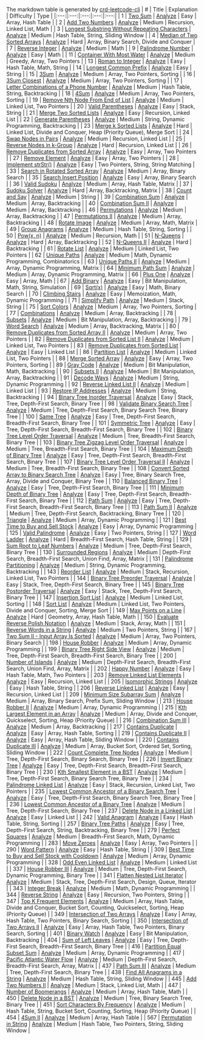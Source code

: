 <!--
abbrlink: ib1bm7gq
-->

The markdown table is generated by [crd-leetcode-cli](https://github.com/MuYunyun/create-react-doc/tree/main/packages/leetcode-cli)
| # | Title | Explanation | Difficulty | Type |
|:---:|:---:|:---:|:---:|:---:|
| 1 | [Two Sum](https://leetcode.com/problems/two-sum/) | [Analyze](https://github.com/MuYunyun/blog/blob/main/Algorithm/leetcode/1.Two_Sum.md) | Easy | Array, Hash Table |
| 2 | [Add Two Numbers](https://leetcode.com/problems/add-two-numbers/) | [Analyze](https://github.com/MuYunyun/blog/blob/main/Algorithm/leetcode/2.Add_Two_Numbers.md) | Medium | Recursion, Linked List, Math |
| 3 | [Longest Substring Without Repeating Characters](https://leetcode.com/problems/longest-substring-without-repeating-characters/) | [Analyze](https://github.com/MuYunyun/blog/blob/main/Algorithm/leetcode/3.Longest_Substring_Without_Repeating_Characters.md) | Medium | Hash Table, String, Sliding Window |
| 4 | [Median of Two Sorted Arrays](https://leetcode.com/problems/median-of-two-sorted-arrays/) | [Analyze](https://github.com/MuYunyun/blog/blob/main/Algorithm/leetcode/4.Median_of_Two_Sorted_Arrays.md) | Hard | Array, Binary Search, Divide and Conquer |
| 7 | [Reverse Integer](https://leetcode.com/problems/reverse-integer/) | [Analyze](https://github.com/MuYunyun/blog/blob/main/Algorithm/leetcode/7.Reverse_Integer.md) | Medium | Math |
| 9 | [Palindrome Number](https://leetcode.com/problems/palindrome-number/) | [Analyze](https://github.com/MuYunyun/blog/blob/main/Algorithm/leetcode/9.Palindrome_Number.md) | Easy | Math |
| 11 | [Container With Most Water](https://leetcode.com/problems/container-with-most-water/) | [Analyze](https://github.com/MuYunyun/blog/blob/main/Algorithm/leetcode/11.Container_With_Most_Water.md) | Medium | Greedy, Array, Two Pointers |
| 13 | [Roman to Integer](https://leetcode.com/problems/roman-to-integer/) | [Analyze](https://github.com/MuYunyun/blog/blob/main/Algorithm/leetcode/13.Roman_to_Integer.md) | Easy | Hash Table, Math, String |
| 14 | [Longest Common Prefix](https://leetcode.com/problems/longest-common-prefix/) | [Analyze](https://github.com/MuYunyun/blog/blob/main/Algorithm/leetcode/14.Longest_Common_Prefix.md) | Easy | String |
| 15 | [3Sum](https://leetcode.com/problems/3sum/) | [Analyze](https://github.com/MuYunyun/blog/blob/main/Algorithm/leetcode/15.3Sum.md) | Medium | Array, Two Pointers, Sorting |
| 16 | [3Sum Closest](https://leetcode.com/problems/3sum-closest/) | [Analyze](https://github.com/MuYunyun/blog/blob/main/Algorithm/leetcode/16.3Sum_Closest.md) | Medium | Array, Two Pointers, Sorting |
| 17 | [Letter Combinations of a Phone Number](https://leetcode.com/problems/letter-combinations-of-a-phone-number/) | [Analyze](https://github.com/MuYunyun/blog/blob/main/Algorithm/leetcode/17.Letter_Combinations_of_a_Phone_Number.md) | Medium | Hash Table, String, Backtracking |
| 18 | [4Sum](https://leetcode.com/problems/4sum/) | [Analyze](https://github.com/MuYunyun/blog/blob/main/Algorithm/leetcode/18.4Sum.md) | Medium | Array, Two Pointers, Sorting |
| 19 | [Remove Nth Node From End of List](https://leetcode.com/problems/remove-nth-node-from-end-of-list/) | [Analyze](https://github.com/MuYunyun/blog/blob/main/Algorithm/leetcode/19.Remove_Nth_Node_From_End_of_List.md) | Medium | Linked List, Two Pointers |
| 20 | [Valid Parentheses](https://leetcode.com/problems/valid-parentheses/) | [Analyze](https://github.com/MuYunyun/blog/blob/main/Algorithm/leetcode/20.Valid_Parentheses.md) | Easy | Stack, String |
| 21 | [Merge Two Sorted Lists](https://leetcode.com/problems/merge-two-sorted-lists/) | [Analyze](https://github.com/MuYunyun/blog/blob/main/Algorithm/leetcode/21.Merge_Two_Sorted_Lists.md) | Easy | Recursion, Linked List |
| 22 | [Generate Parentheses](https://leetcode.com/problems/generate-parentheses/) | [Analyze](https://github.com/MuYunyun/blog/blob/main/Algorithm/leetcode/22.Generate_Parentheses.md) | Medium | String, Dynamic Programming, Backtracking |
| 23 | [Merge k Sorted Lists](https://leetcode.com/problems/merge-k-sorted-lists/) | [Analyze](https://github.com/MuYunyun/blog/blob/main/Algorithm/leetcode/23.Merge_k_Sorted_Lists.md) | Hard | Linked List, Divide and Conquer, Heap (Priority Queue), Merge Sort |
| 24 | [Swap Nodes in Pairs](https://leetcode.com/problems/swap-nodes-in-pairs/) | [Analyze](https://github.com/MuYunyun/blog/blob/main/Algorithm/leetcode/24.Swap_Nodes_in_Pairs.md) | Medium | Recursion, Linked List |
| 25 | [Reverse Nodes in k-Group](https://leetcode.com/problems/reverse-nodes-in-k-group/) | [Analyze](https://github.com/MuYunyun/blog/blob/main/Algorithm/leetcode/25.Reverse_Nodes_in_k-Group.md) | Hard | Recursion, Linked List |
| 26 | [Remove Duplicates from Sorted Array](https://leetcode.com/problems/remove-duplicates-from-sorted-array/) | [Analyze](https://github.com/MuYunyun/blog/blob/main/Algorithm/leetcode/26.Remove_Duplicates_from_Sorted_Array.md) | Easy | Array, Two Pointers |
| 27 | [Remove Element](https://leetcode.com/problems/remove-element/) | [Analyze](https://github.com/MuYunyun/blog/blob/main/Algorithm/leetcode/27.Remove_Element.md) | Easy | Array, Two Pointers |
| 28 | [Implement strStr()](https://leetcode.com/problems/implement-strstr/) | [Analyze](https://github.com/MuYunyun/blog/blob/main/Algorithm/leetcode/28.Implement_strStr().md) | Easy | Two Pointers, String, String Matching |
| 33 | [Search in Rotated Sorted Array](https://leetcode.com/problems/search-in-rotated-sorted-array/) | [Analyze](https://github.com/MuYunyun/blog/blob/main/Algorithm/leetcode/33.Search_in_Rotated_Sorted_Array.md) | Medium | Array, Binary Search |
| 35 | [Search Insert Position](https://leetcode.com/problems/search-insert-position/) | [Analyze](https://github.com/MuYunyun/blog/blob/main/Algorithm/leetcode/35.Search_Insert_Position.md) | Easy | Array, Binary Search |
| 36 | [Valid Sudoku](https://leetcode.com/problems/valid-sudoku/) | [Analyze](https://github.com/MuYunyun/blog/blob/main/Algorithm/leetcode/36.Valid_Sudoku.md) | Medium | Array, Hash Table, Matrix |
| 37 | [Sudoku Solver](https://leetcode.com/problems/sudoku-solver/) | [Analyze](https://github.com/MuYunyun/blog/blob/main/Algorithm/leetcode/37.Sudoku_Solver.md) | Hard | Array, Backtracking, Matrix |
| 38 | [Count and Say](https://leetcode.com/problems/count-and-say/) | [Analyze](https://github.com/MuYunyun/blog/blob/main/Algorithm/leetcode/38.Count_and_Say.md) | Medium | String |
| 39 | [Combination Sum](https://leetcode.com/problems/combination-sum/) | [Analyze](https://github.com/MuYunyun/blog/blob/main/Algorithm/leetcode/39.Combination_Sum.md) | Medium | Array, Backtracking |
| 40 | [Combination Sum II](https://leetcode.com/problems/combination-sum-ii/) | [Analyze](https://github.com/MuYunyun/blog/blob/main/Algorithm/leetcode/40.Combination_Sum_II.md) | Medium | Array, Backtracking |
| 46 | [Permutations](https://leetcode.com/problems/permutations/) | [Analyze](https://github.com/MuYunyun/blog/blob/main/Algorithm/leetcode/46.Permutations.md) | Medium | Array, Backtracking |
| 47 | [Permutations II](https://leetcode.com/problems/permutations-ii/) | [Analyze](https://github.com/MuYunyun/blog/blob/main/Algorithm/leetcode/47.Permutations_II.md) | Medium | Array, Backtracking |
| 48 | [Rotate Image](https://leetcode.com/problems/rotate-image/) | [Analyze](https://github.com/MuYunyun/blog/blob/main/Algorithm/leetcode/48.Rotate_Image.md) | Medium | Array, Math, Matrix |
| 49 | [Group Anagrams](https://leetcode.com/problems/group-anagrams/) | [Analyze](https://github.com/MuYunyun/blog/blob/main/Algorithm/leetcode/49.Group_Anagrams.md) | Medium | Hash Table, String, Sorting |
| 50 | [Pow(x, n)](https://leetcode.com/problems/powx-n/) | [Analyze](https://github.com/MuYunyun/blog/blob/main/Algorithm/leetcode/50.Pow(x,_n).md) | Medium | Recursion, Math |
| 51 | [N-Queens](https://leetcode.com/problems/n-queens/) | [Analyze](https://github.com/MuYunyun/blog/blob/main/Algorithm/leetcode/51.N-Queens.md) | Hard | Array, Backtracking |
| 52 | [N-Queens II](https://leetcode.com/problems/n-queens-ii/) | [Analyze](https://github.com/MuYunyun/blog/blob/main/Algorithm/leetcode/52.N-Queens_II.md) | Hard | Backtracking |
| 61 | [Rotate List](https://leetcode.com/problems/rotate-list/) | [Analyze](https://github.com/MuYunyun/blog/blob/main/Algorithm/leetcode/61.Rotate_List.md) | Medium | Linked List, Two Pointers |
| 62 | [Unique Paths](https://leetcode.com/problems/unique-paths/) | [Analyze](https://github.com/MuYunyun/blog/blob/main/Algorithm/leetcode/62.Unique_Paths.md) | Medium | Math, Dynamic Programming, Combinatorics |
| 63 | [Unique Paths II](https://leetcode.com/problems/unique-paths-ii/) | [Analyze](https://github.com/MuYunyun/blog/blob/main/Algorithm/leetcode/63.Unique_Paths_II.md) | Medium | Array, Dynamic Programming, Matrix |
| 64 | [Minimum Path Sum](https://leetcode.com/problems/minimum-path-sum/) | [Analyze](https://github.com/MuYunyun/blog/blob/main/Algorithm/leetcode/64.Minimum_Path_Sum.md) | Medium | Array, Dynamic Programming, Matrix |
| 66 | [Plus One](https://leetcode.com/problems/plus-one/) | [Analyze](https://github.com/MuYunyun/blog/blob/main/Algorithm/leetcode/66.Plus_One.md) | Easy | Array, Math |
| 67 | [Add Binary](https://leetcode.com/problems/add-binary/) | [Analyze](https://github.com/MuYunyun/blog/blob/main/Algorithm/leetcode/67.Add_Binary.md) | Easy | Bit Manipulation, Math, String, Simulation |
| 69 | [Sqrt(x)](https://leetcode.com/problems/sqrtx/) | [Analyze](https://github.com/MuYunyun/blog/blob/main/Algorithm/leetcode/69.Sqrt(x).md) | Easy | Math, Binary Search |
| 70 | [Climbing Stairs](https://leetcode.com/problems/climbing-stairs/) | [Analyze](https://github.com/MuYunyun/blog/blob/main/Algorithm/leetcode/70.Climbing_Stairs.md) | Easy | Memoization, Math, Dynamic Programming |
| 71 | [Simplify Path](https://leetcode.com/problems/simplify-path/) | [Analyze](https://github.com/MuYunyun/blog/blob/main/Algorithm/leetcode/71.Simplify_Path.md) | Medium | Stack, String |
| 75 | [Sort Colors](https://leetcode.com/problems/sort-colors/) | [Analyze](https://github.com/MuYunyun/blog/blob/main/Algorithm/leetcode/75.Sort_Colors.md) | Medium | Array, Two Pointers, Sorting |
| 77 | [Combinations](https://leetcode.com/problems/combinations/) | [Analyze](https://github.com/MuYunyun/blog/blob/main/Algorithm/leetcode/77.Combinations.md) | Medium | Array, Backtracking |
| 78 | [Subsets](https://leetcode.com/problems/subsets/) | [Analyze](https://github.com/MuYunyun/blog/blob/main/Algorithm/leetcode/78.Subsets.md) | Medium | Bit Manipulation, Array, Backtracking |
| 79 | [Word Search](https://leetcode.com/problems/word-search/) | [Analyze](https://github.com/MuYunyun/blog/blob/main/Algorithm/leetcode/79.Word_Search.md) | Medium | Array, Backtracking, Matrix |
| 80 | [Remove Duplicates from Sorted Array II](https://leetcode.com/problems/remove-duplicates-from-sorted-array-ii/) | [Analyze](https://github.com/MuYunyun/blog/blob/main/Algorithm/leetcode/80.Remove_Duplicates_from_Sorted_Array_II.md) | Medium | Array, Two Pointers |
| 82 | [Remove Duplicates from Sorted List II](https://leetcode.com/problems/remove-duplicates-from-sorted-list-ii/) | [Analyze](https://github.com/MuYunyun/blog/blob/main/Algorithm/leetcode/82.Remove_Duplicates_from_Sorted_List_II.md) | Medium | Linked List, Two Pointers |
| 83 | [Remove Duplicates from Sorted List](https://leetcode.com/problems/remove-duplicates-from-sorted-list/) | [Analyze](https://github.com/MuYunyun/blog/blob/main/Algorithm/leetcode/83.Remove_Duplicates_from_Sorted_List.md) | Easy | Linked List |
| 86 | [Partition List](https://leetcode.com/problems/partition-list/) | [Analyze](https://github.com/MuYunyun/blog/blob/main/Algorithm/leetcode/86.Partition_List.md) | Medium | Linked List, Two Pointers |
| 88 | [Merge Sorted Array](https://leetcode.com/problems/merge-sorted-array/) | [Analyze](https://github.com/MuYunyun/blog/blob/main/Algorithm/leetcode/88.Merge_Sorted_Array.md) | Easy | Array, Two Pointers, Sorting |
| 89 | [Gray Code](https://leetcode.com/problems/gray-code/) | [Analyze](https://github.com/MuYunyun/blog/blob/main/Algorithm/leetcode/89.Gray_Code.md) | Medium | Bit Manipulation, Math, Backtracking |
| 90 | [Subsets II](https://leetcode.com/problems/subsets-ii/) | [Analyze](https://github.com/MuYunyun/blog/blob/main/Algorithm/leetcode/90.Subsets_II.md) | Medium | Bit Manipulation, Array, Backtracking |
| 91 | [Decode Ways](https://leetcode.com/problems/decode-ways/) | [Analyze](https://github.com/MuYunyun/blog/blob/main/Algorithm/leetcode/91.Decode_Ways.md) | Medium | String, Dynamic Programming |
| 92 | [Reverse Linked List II](https://leetcode.com/problems/reverse-linked-list-ii/) | [Analyze](https://github.com/MuYunyun/blog/blob/main/Algorithm/leetcode/92.Reverse_Linked_List_II.md) | Medium | Linked List |
| 93 | [Restore IP Addresses](https://leetcode.com/problems/restore-ip-addresses/) | [Analyze](https://github.com/MuYunyun/blog/blob/main/Algorithm/leetcode/93.Restore_IP_Addresses.md) | Medium | String, Backtracking |
| 94 | [Binary Tree Inorder Traversal](https://leetcode.com/problems/binary-tree-inorder-traversal/) | [Analyze](https://github.com/MuYunyun/blog/blob/main/Algorithm/leetcode/94.Binary_Tree_Inorder_Traversal.md) | Easy | Stack, Tree, Depth-First Search, Binary Tree |
| 98 | [Validate Binary Search Tree](https://leetcode.com/problems/validate-binary-search-tree/) | [Analyze](https://github.com/MuYunyun/blog/blob/main/Algorithm/leetcode/98.Validate_Binary_Search_Tree.md) | Medium | Tree, Depth-First Search, Binary Search Tree, Binary Tree |
| 100 | [Same Tree](https://leetcode.com/problems/same-tree/) | [Analyze](https://github.com/MuYunyun/blog/blob/main/Algorithm/leetcode/100.Same_Tree.md) | Easy | Tree, Depth-First Search, Breadth-First Search, Binary Tree |
| 101 | [Symmetric Tree](https://leetcode.com/problems/symmetric-tree/) | [Analyze](https://github.com/MuYunyun/blog/blob/main/Algorithm/leetcode/101.Symmetric_Tree.md) | Easy | Tree, Depth-First Search, Breadth-First Search, Binary Tree |
| 102 | [Binary Tree Level Order Traversal](https://leetcode.com/problems/binary-tree-level-order-traversal/) | [Analyze](https://github.com/MuYunyun/blog/blob/main/Algorithm/leetcode/102.Binary_Tree_Level_Order_Traversal.md) | Medium | Tree, Breadth-First Search, Binary Tree |
| 103 | [Binary Tree Zigzag Level Order Traversal](https://leetcode.com/problems/binary-tree-zigzag-level-order-traversal/) | [Analyze](https://github.com/MuYunyun/blog/blob/main/Algorithm/leetcode/103.Binary_Tree_Zigzag_Level_Order_Traversal.md) | Medium | Tree, Breadth-First Search, Binary Tree |
| 104 | [Maximum Depth of Binary Tree](https://leetcode.com/problems/maximum-depth-of-binary-tree/) | [Analyze](https://github.com/MuYunyun/blog/blob/main/Algorithm/leetcode/104.Maximum_Depth_of_Binary_Tree.md) | Easy | Tree, Depth-First Search, Breadth-First Search, Binary Tree |
| 107 | [Binary Tree Level Order Traversal II](https://leetcode.com/problems/binary-tree-level-order-traversal-ii/) | [Analyze](https://github.com/MuYunyun/blog/blob/main/Algorithm/leetcode/107.Binary_Tree_Level_Order_Traversal_II.md) | Medium | Tree, Breadth-First Search, Binary Tree |
| 108 | [Convert Sorted Array to Binary Search Tree](https://leetcode.com/problems/convert-sorted-array-to-binary-search-tree/) | [Analyze](https://github.com/MuYunyun/blog/blob/main/Algorithm/leetcode/108.Convert_Sorted_Array_to_Binary_Search_Tree.md) | Easy | Tree, Binary Search Tree, Array, Divide and Conquer, Binary Tree |
| 110 | [Balanced Binary Tree](https://leetcode.com/problems/balanced-binary-tree/) | [Analyze](https://github.com/MuYunyun/blog/blob/main/Algorithm/leetcode/110.Balanced_Binary_Tree.md) | Easy | Tree, Depth-First Search, Binary Tree |
| 111 | [Minimum Depth of Binary Tree](https://leetcode.com/problems/minimum-depth-of-binary-tree/) | [Analyze](https://github.com/MuYunyun/blog/blob/main/Algorithm/leetcode/111.Minimum_Depth_of_Binary_Tree.md) | Easy | Tree, Depth-First Search, Breadth-First Search, Binary Tree |
| 112 | [Path Sum](https://leetcode.com/problems/path-sum/) | [Analyze](https://github.com/MuYunyun/blog/blob/main/Algorithm/leetcode/112.Path_Sum.md) | Easy | Tree, Depth-First Search, Breadth-First Search, Binary Tree |
| 113 | [Path Sum II](https://leetcode.com/problems/path-sum-ii/) | [Analyze](https://github.com/MuYunyun/blog/blob/main/Algorithm/leetcode/113.Path_Sum_II.md) | Medium | Tree, Depth-First Search, Backtracking, Binary Tree |
| 120 | [Triangle](https://leetcode.com/problems/triangle/) | [Analyze](https://github.com/MuYunyun/blog/blob/main/Algorithm/leetcode/120.Triangle.md) | Medium | Array, Dynamic Programming |
| 121 | [Best Time to Buy and Sell Stock](https://leetcode.com/problems/best-time-to-buy-and-sell-stock/) | [Analyze](https://github.com/MuYunyun/blog/blob/main/Algorithm/leetcode/121.Best_Time_to_Buy_and_Sell_Stock.md) | Easy | Array, Dynamic Programming |
| 125 | [Valid Palindrome](https://leetcode.com/problems/valid-palindrome/) | [Analyze](https://github.com/MuYunyun/blog/blob/main/Algorithm/leetcode/125.Valid_Palindrome.md) | Easy | Two Pointers, String |
| 127 | [Word Ladder](https://leetcode.com/problems/word-ladder/) | [Analyze](https://github.com/MuYunyun/blog/blob/main/Algorithm/leetcode/127.Word_Ladder.md) | Hard | Breadth-First Search, Hash Table, String |
| 129 | [Sum Root to Leaf Numbers](https://leetcode.com/problems/sum-root-to-leaf-numbers/) | [Analyze](https://github.com/MuYunyun/blog/blob/main/Algorithm/leetcode/129.Sum_Root_to_Leaf_Numbers.md) | Medium | Tree, Depth-First Search, Binary Tree |
| 130 | [Surrounded Regions](https://leetcode.com/problems/surrounded-regions/) | [Analyze](https://github.com/MuYunyun/blog/blob/main/Algorithm/leetcode/130.Surrounded_Regions.md) | Medium | Depth-First Search, Breadth-First Search, Union Find, Array, Matrix |
| 131 | [Palindrome Partitioning](https://leetcode.com/problems/palindrome-partitioning/) | [Analyze](https://github.com/MuYunyun/blog/blob/main/Algorithm/leetcode/131.Palindrome_Partitioning.md) | Medium | String, Dynamic Programming, Backtracking |
| 143 | [Reorder List](https://leetcode.com/problems/reorder-list/) | [Analyze](https://github.com/MuYunyun/blog/blob/main/Algorithm/leetcode/143.Reorder_List.md) | Medium | Stack, Recursion, Linked List, Two Pointers |
| 144 | [Binary Tree Preorder Traversal](https://leetcode.com/problems/binary-tree-preorder-traversal/) | [Analyze](https://github.com/MuYunyun/blog/blob/main/Algorithm/leetcode/144.Binary_Tree_Preorder_Traversal.md) | Easy | Stack, Tree, Depth-First Search, Binary Tree |
| 145 | [Binary Tree Postorder Traversal](https://leetcode.com/problems/binary-tree-postorder-traversal/) | [Analyze](https://github.com/MuYunyun/blog/blob/main/Algorithm/leetcode/145.Binary_Tree_Postorder_Traversal.md) | Easy | Stack, Tree, Depth-First Search, Binary Tree |
| 147 | [Insertion Sort List](https://leetcode.com/problems/insertion-sort-list/) | [Analyze](https://github.com/MuYunyun/blog/blob/main/Algorithm/leetcode/147.Insertion_Sort_List.md) | Medium | Linked List, Sorting |
| 148 | [Sort List](https://leetcode.com/problems/sort-list/) | [Analyze](https://github.com/MuYunyun/blog/blob/main/Algorithm/leetcode/148.Sort_List.md) | Medium | Linked List, Two Pointers, Divide and Conquer, Sorting, Merge Sort |
| 149 | [Max Points on a Line](https://leetcode.com/problems/max-points-on-a-line/) | [Analyze](https://github.com/MuYunyun/blog/blob/main/Algorithm/leetcode/149.Max_Points_on_a_Line.md) | Hard | Geometry, Array, Hash Table, Math |
| 150 | [Evaluate Reverse Polish Notation](https://leetcode.com/problems/evaluate-reverse-polish-notation/) | [Analyze](https://github.com/MuYunyun/blog/blob/main/Algorithm/leetcode/150.Evaluate_Reverse_Polish_Notation.md) | Medium | Stack, Array, Math |
| 151 | [Reverse Words in a String](https://leetcode.com/problems/reverse-words-in-a-string/) | [Analyze](https://github.com/MuYunyun/blog/blob/main/Algorithm/leetcode/151.Reverse_Words_in_a_String.md) | Medium | Two Pointers, String |
| 167 | [Two Sum II - Input Array Is Sorted](https://leetcode.com/problems/two-sum-ii-input-array-is-sorted/) | [Analyze](https://github.com/MuYunyun/blog/blob/main/Algorithm/leetcode/167.Two_Sum_II_-_Input_Array_Is_Sorted.md) | Medium | Array, Two Pointers, Binary Search |
| 198 | [House Robber](https://leetcode.com/problems/house-robber/) | [Analyze](https://github.com/MuYunyun/blog/blob/main/Algorithm/leetcode/198.House_Robber.md) | Medium | Array, Dynamic Programming |
| 199 | [Binary Tree Right Side View](https://leetcode.com/problems/binary-tree-right-side-view/) | [Analyze](https://github.com/MuYunyun/blog/blob/main/Algorithm/leetcode/199.Binary_Tree_Right_Side_View.md) | Medium | Tree, Depth-First Search, Breadth-First Search, Binary Tree |
| 200 | [Number of Islands](https://leetcode.com/problems/number-of-islands/) | [Analyze](https://github.com/MuYunyun/blog/blob/main/Algorithm/leetcode/200.Number_of_Islands.md) | Medium | Depth-First Search, Breadth-First Search, Union Find, Array, Matrix |
| 202 | [Happy Number](https://leetcode.com/problems/happy-number/) | [Analyze](https://github.com/MuYunyun/blog/blob/main/Algorithm/leetcode/202.Happy_Number.md) | Easy | Hash Table, Math, Two Pointers |
| 203 | [Remove Linked List Elements](https://leetcode.com/problems/remove-linked-list-elements/) | [Analyze](https://github.com/MuYunyun/blog/blob/main/Algorithm/leetcode/203.Remove_Linked_List_Elements.md) | Easy | Recursion, Linked List |
| 205 | [Isomorphic Strings](https://leetcode.com/problems/isomorphic-strings/) | [Analyze](https://github.com/MuYunyun/blog/blob/main/Algorithm/leetcode/205.Isomorphic_Strings.md) | Easy | Hash Table, String |
| 206 | [Reverse Linked List](https://leetcode.com/problems/reverse-linked-list/) | [Analyze](https://github.com/MuYunyun/blog/blob/main/Algorithm/leetcode/206.Reverse_Linked_List.md) | Easy | Recursion, Linked List |
| 209 | [Minimum Size Subarray Sum](https://leetcode.com/problems/minimum-size-subarray-sum/) | [Analyze](https://github.com/MuYunyun/blog/blob/main/Algorithm/leetcode/209.Minimum_Size_Subarray_Sum.md) | Medium | Array, Binary Search, Prefix Sum, Sliding Window |
| 213 | [House Robber II](https://leetcode.com/problems/house-robber-ii/) | [Analyze](https://github.com/MuYunyun/blog/blob/main/Algorithm/leetcode/213.House_Robber_II.md) | Medium | Array, Dynamic Programming |
| 215 | [Kth Largest Element in an Array](https://leetcode.com/problems/kth-largest-element-in-an-array/) | [Analyze](https://github.com/MuYunyun/blog/blob/main/Algorithm/leetcode/215.Kth_Largest_Element_in_an_Array.md) | Medium | Array, Divide and Conquer, Quickselect, Sorting, Heap (Priority Queue) |
| 216 | [Combination Sum III](https://leetcode.com/problems/combination-sum-iii/) | [Analyze](https://github.com/MuYunyun/blog/blob/main/Algorithm/leetcode/216.Combination_Sum_III.md) | Medium | Array, Backtracking |
| 217 | [Contains Duplicate](https://leetcode.com/problems/contains-duplicate/) | [Analyze](https://github.com/MuYunyun/blog/blob/main/Algorithm/leetcode/217.Contains_Duplicate.md) | Easy | Array, Hash Table, Sorting |
| 219 | [Contains Duplicate II](https://leetcode.com/problems/contains-duplicate-ii/) | [Analyze](https://github.com/MuYunyun/blog/blob/main/Algorithm/leetcode/219.Contains_Duplicate_II.md) | Easy | Array, Hash Table, Sliding Window |
| 220 | [Contains Duplicate III](https://leetcode.com/problems/contains-duplicate-iii/) | [Analyze](https://github.com/MuYunyun/blog/blob/main/Algorithm/leetcode/220.Contains_Duplicate_III.md) | Medium | Array, Bucket Sort, Ordered Set, Sorting, Sliding Window |
| 222 | [Count Complete Tree Nodes](https://leetcode.com/problems/count-complete-tree-nodes/) | [Analyze](https://github.com/MuYunyun/blog/blob/main/Algorithm/leetcode/222.Count_Complete_Tree_Nodes.md) | Medium | Tree, Depth-First Search, Binary Search, Binary Tree |
| 226 | [Invert Binary Tree](https://leetcode.com/problems/invert-binary-tree/) | [Analyze](https://github.com/MuYunyun/blog/blob/main/Algorithm/leetcode/226.Invert_Binary_Tree.md) | Easy | Tree, Depth-First Search, Breadth-First Search, Binary Tree |
| 230 | [Kth Smallest Element in a BST](https://leetcode.com/problems/kth-smallest-element-in-a-bst/) | [Analyze](https://github.com/MuYunyun/blog/blob/main/Algorithm/leetcode/230.Kth_Smallest_Element_in_a_BST.md) | Medium | Tree, Depth-First Search, Binary Search Tree, Binary Tree |
| 234 | [Palindrome Linked List](https://leetcode.com/problems/palindrome-linked-list/) | [Analyze](https://github.com/MuYunyun/blog/blob/main/Algorithm/leetcode/234.Palindrome_Linked_List.md) | Easy | Stack, Recursion, Linked List, Two Pointers |
| 235 | [Lowest Common Ancestor of a Binary Search Tree](https://leetcode.com/problems/lowest-common-ancestor-of-a-binary-search-tree/) | [Analyze](https://github.com/MuYunyun/blog/blob/main/Algorithm/leetcode/235.Lowest_Common_Ancestor_of_a_Binary_Search_Tree.md) | Easy | Tree, Depth-First Search, Binary Search Tree, Binary Tree |
| 236 | [Lowest Common Ancestor of a Binary Tree](https://leetcode.com/problems/lowest-common-ancestor-of-a-binary-tree/) | [Analyze](https://github.com/MuYunyun/blog/blob/main/Algorithm/leetcode/236.Lowest_Common_Ancestor_of_a_Binary_Tree.md) | Medium | Tree, Depth-First Search, Binary Tree |
| 237 | [Delete Node in a Linked List](https://leetcode.com/problems/delete-node-in-a-linked-list/) | [Analyze](https://github.com/MuYunyun/blog/blob/main/Algorithm/leetcode/237.Delete_Node_in_a_Linked_List.md) | Easy | Linked List |
| 242 | [Valid Anagram](https://leetcode.com/problems/valid-anagram/) | [Analyze](https://github.com/MuYunyun/blog/blob/main/Algorithm/leetcode/242.Valid_Anagram.md) | Easy | Hash Table, String, Sorting |
| 257 | [Binary Tree Paths](https://leetcode.com/problems/binary-tree-paths/) | [Analyze](https://github.com/MuYunyun/blog/blob/main/Algorithm/leetcode/257.Binary_Tree_Paths.md) | Easy | Tree, Depth-First Search, String, Backtracking, Binary Tree |
| 279 | [Perfect Squares](https://leetcode.com/problems/perfect-squares/) | [Analyze](https://github.com/MuYunyun/blog/blob/main/Algorithm/leetcode/279.Perfect_Squares.md) | Medium | Breadth-First Search, Math, Dynamic Programming |
| 283 | [Move Zeroes](https://leetcode.com/problems/move-zeroes/) | [Analyze](https://github.com/MuYunyun/blog/blob/main/Algorithm/leetcode/283.Move_Zeroes.md) | Easy | Array, Two Pointers |
| 290 | [Word Pattern](https://leetcode.com/problems/word-pattern/) | [Analyze](https://github.com/MuYunyun/blog/blob/main/Algorithm/leetcode/290.Word_Pattern.md) | Easy | Hash Table, String |
| 309 | [Best Time to Buy and Sell Stock with Cooldown](https://leetcode.com/problems/best-time-to-buy-and-sell-stock-with-cooldown/) | [Analyze](https://github.com/MuYunyun/blog/blob/main/Algorithm/leetcode/309.Best_Time_to_Buy_and_Sell_Stock_with_Cooldown.md) | Medium | Array, Dynamic Programming |
| 328 | [Odd Even Linked List](https://leetcode.com/problems/odd-even-linked-list/) | [Analyze](https://github.com/MuYunyun/blog/blob/main/Algorithm/leetcode/328.Odd_Even_Linked_List.md) | Medium | Linked List |
| 337 | [House Robber III](https://leetcode.com/problems/house-robber-iii/) | [Analyze](https://github.com/MuYunyun/blog/blob/main/Algorithm/leetcode/337.House_Robber_III.md) | Medium | Tree, Depth-First Search, Dynamic Programming, Binary Tree |
| 341 | [Flatten Nested List Iterator](https://leetcode.com/problems/flatten-nested-list-iterator/) | [Analyze](https://github.com/MuYunyun/blog/blob/main/Algorithm/leetcode/341.Flatten_Nested_List_Iterator.md) | Medium | Stack, Tree, Depth-First Search, Design, Queue, Iterator |
| 343 | [Integer Break](https://leetcode.com/problems/integer-break/) | [Analyze](https://github.com/MuYunyun/blog/blob/main/Algorithm/leetcode/343.Integer_Break.md) | Medium | Math, Dynamic Programming |
| 344 | [Reverse String](https://leetcode.com/problems/reverse-string/) | [Analyze](https://github.com/MuYunyun/blog/blob/main/Algorithm/leetcode/344.Reverse_String.md) | Easy | Recursion, Two Pointers, String |
| 347 | [Top K Frequent Elements](https://leetcode.com/problems/top-k-frequent-elements/) | [Analyze](https://github.com/MuYunyun/blog/blob/main/Algorithm/leetcode/347.Top_K_Frequent_Elements.md) | Medium | Array, Hash Table, Divide and Conquer, Bucket Sort, Counting, Quickselect, Sorting, Heap (Priority Queue) |
| 349 | [Intersection of Two Arrays](https://leetcode.com/problems/intersection-of-two-arrays/) | [Analyze](https://github.com/MuYunyun/blog/blob/main/Algorithm/leetcode/349.Intersection_of_Two_Arrays.md) | Easy | Array, Hash Table, Two Pointers, Binary Search, Sorting |
| 350 | [Intersection of Two Arrays II](https://leetcode.com/problems/intersection-of-two-arrays-ii/) | [Analyze](https://github.com/MuYunyun/blog/blob/main/Algorithm/leetcode/350.Intersection_of_Two_Arrays_II.md) | Easy | Array, Hash Table, Two Pointers, Binary Search, Sorting |
| 401 | [Binary Watch](https://leetcode.com/problems/binary-watch/) | [Analyze](https://github.com/MuYunyun/blog/blob/main/Algorithm/leetcode/401.Binary_Watch.md) | Easy | Bit Manipulation, Backtracking |
| 404 | [Sum of Left Leaves](https://leetcode.com/problems/sum-of-left-leaves/) | [Analyze](https://github.com/MuYunyun/blog/blob/main/Algorithm/leetcode/404.Sum_of_Left_Leaves.md) | Easy | Tree, Depth-First Search, Breadth-First Search, Binary Tree |
| 416 | [Partition Equal Subset Sum](https://leetcode.com/problems/partition-equal-subset-sum/) | [Analyze](https://github.com/MuYunyun/blog/blob/main/Algorithm/leetcode/416.Partition_Equal_Subset_Sum.md) | Medium | Array, Dynamic Programming |
| 417 | [Pacific Atlantic Water Flow](https://leetcode.com/problems/pacific-atlantic-water-flow/) | [Analyze](https://github.com/MuYunyun/blog/blob/main/Algorithm/leetcode/417.Pacific_Atlantic_Water_Flow.md) | Medium | Depth-First Search, Breadth-First Search, Array, Matrix |
| 437 | [Path Sum III](https://leetcode.com/problems/path-sum-iii/) | [Analyze](https://github.com/MuYunyun/blog/blob/main/Algorithm/leetcode/437.Path_Sum_III.md) | Medium | Tree, Depth-First Search, Binary Tree |
| 438 | [Find All Anagrams in a String](https://leetcode.com/problems/find-all-anagrams-in-a-string/) | [Analyze](https://github.com/MuYunyun/blog/blob/main/Algorithm/leetcode/438.Find_All_Anagrams_in_a_String.md) | Medium | Hash Table, String, Sliding Window |
| 445 | [Add Two Numbers II](https://leetcode.com/problems/add-two-numbers-ii/) | [Analyze](https://github.com/MuYunyun/blog/blob/main/Algorithm/leetcode/445.Add_Two_Numbers_II.md) | Medium | Stack, Linked List, Math |
| 447 | [Number of Boomerangs](https://leetcode.com/problems/number-of-boomerangs/) | [Analyze](https://github.com/MuYunyun/blog/blob/main/Algorithm/leetcode/447.Number_of_Boomerangs.md) | Medium | Array, Hash Table, Math |
| 450 | [Delete Node in a BST](https://leetcode.com/problems/delete-node-in-a-bst/) | [Analyze](https://github.com/MuYunyun/blog/blob/main/Algorithm/leetcode/450.Delete_Node_in_a_BST.md) | Medium | Tree, Binary Search Tree, Binary Tree |
| 451 | [Sort Characters By Frequency](https://leetcode.com/problems/sort-characters-by-frequency/) | [Analyze](https://github.com/MuYunyun/blog/blob/main/Algorithm/leetcode/451.Sort_Characters_By_Frequency.md) | Medium | Hash Table, String, Bucket Sort, Counting, Sorting, Heap (Priority Queue) |
| 454 | [4Sum II](https://leetcode.com/problems/4sum-ii/) | [Analyze](https://github.com/MuYunyun/blog/blob/main/Algorithm/leetcode/454.4Sum_II.md) | Medium | Array, Hash Table |
| 567 | [Permutation in String](https://leetcode.com/problems/permutation-in-string/) | [Analyze](https://github.com/MuYunyun/blog/blob/main/Algorithm/leetcode/567.Permutation_in_String.md) | Medium | Hash Table, Two Pointers, String, Sliding Window |